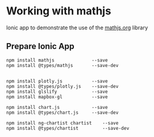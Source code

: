# Working with mathjs

Ionic app to demonstrate the use of the [mathjs.org](http://mathjs.org) library


## Prepare Ionic App

    npm install mathjs              --save
    npm install @types/mathjs       --save-dev


    npm install plotly.js           --save
    npm install @types/plotly.js    --save-dev
    npm install glslify             --save
    npm install mapbox-gl           --save

    npm install chart.js            --save
    npm install @types/chart.js     --save-dev

    npm install ng-chartist chartist    --save
    npm install @types/chartist         --save-dev
